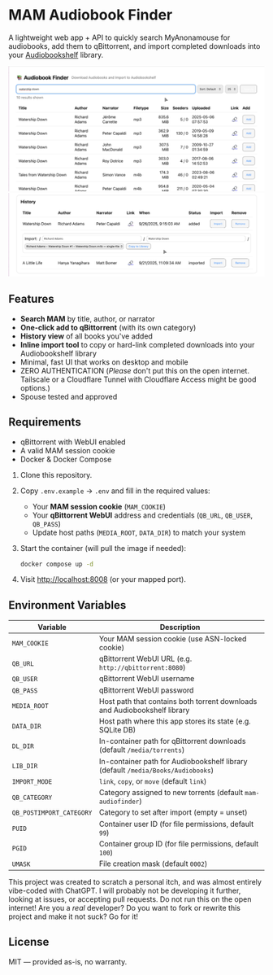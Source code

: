 # MAM Audiobook Finder

A lightweight web app + API to quickly search MyAnonamouse for audiobooks, add them to qBittorrent, and import completed downloads into your [Audiobookshelf](https://www.audiobookshelf.org/) library.

![Search](/app/static/screenshots/search.png)
![Import](/app/static/screenshots/import.png)


## Features

- **Search MAM** by title, author, or narrator  
- **One-click add to qBittorrent** (with its own category)  
- **History view** of all books you've added  
- **Inline import tool** to copy or hard-link completed downloads into your Audiobookshelf library  
- Minimal, fast UI that works on desktop and mobile
- ZERO AUTHENTICATION (*Please* don't put this on the open internet. Tailscale or a Cloudflare Tunnel with Cloudflare Access might be good options.)
- Spouse tested and approved

## Requirements

- qBittorrent with WebUI enabled  
- A valid MAM session cookie  
- Docker & Docker Compose


1. Clone this repository.
2. Copy `.env.example` → `.env` and fill in the required values:
   - Your **MAM session cookie** (`MAM_COOKIE`)
   - Your **qBittorrent WebUI** address and credentials (`QB_URL`, `QB_USER`, `QB_PASS`)
   - Update host paths (`MEDIA_ROOT`, `DATA_DIR`) to match your system
3. Start the container (will pull the image if needed):
   ```bash
   docker compose up -d
   ```
   
4. Visit [http://localhost:8008](http://localhost:8008) (or your mapped port).

## Environment Variables

| Variable               | Description                                                                 |
|------------------------|-----------------------------------------------------------------------------|
| `MAM_COOKIE`           | Your MAM session cookie (use ASN-locked cookie)                             |
| `QB_URL`               | qBittorrent WebUI URL (e.g. `http://qbittorrent:8080`)                      |
| `QB_USER`              | qBittorrent WebUI username                                                  |
| `QB_PASS`              | qBittorrent WebUI password                                                  |
| `MEDIA_ROOT`           | Host path that contains both torrent downloads and Audiobookshelf library   |
| `DATA_DIR`             | Host path where this app stores its state (e.g. SQLite DB)                  |
| `DL_DIR`               | In-container path for qBittorrent downloads (default `/media/torrents`)     |
| `LIB_DIR`              | In-container path for Audiobookshelf library (default `/media/Books/Audiobooks`) |
| `IMPORT_MODE`          | `link`, `copy`, or `move` (default `link`)                                  |
| `QB_CATEGORY`          | Category assigned to new torrents (default `mam-audiofinder`)               |
| `QB_POSTIMPORT_CATEGORY` | Category to set after import (empty = unset)                              |
| `PUID`                 | Container user ID (for file permissions, default `99`)                      |
| `PGID`                 | Container group ID (for file permissions, default `100`)                    |
| `UMASK`                | File creation mask (default `0002`)                                         |


This project was created to scratch a personal itch, and was almost entirely vibe-coded with ChatGPT. I will probably not be developing it further, looking at issues, or accepting pull requests.
Do not run this on the open internet! 
Are you a *real* developer? Do you want to fork or rewrite this project and make it not suck? Go for it!

## License

MIT — provided as-is, no warranty.